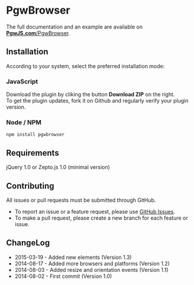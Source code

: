 PgwBrowser
=========

The full documentation and an example are available on [**PgwJS.com**/PgwBrowser](http://pgwjs.com/pgwbrowser/).

Installation
---------

According to your system, select the preferred installation mode:

### JavaScript

Download the plugin by cliking the button **Download ZIP** on the right.  
To get the plugin updates, fork it on Github and regularly verify your plugin version.

### Node / NPM

    npm install pgwbrowser

Requirements
---------

jQuery 1.0 or Zepto.js 1.0 (minimal version)


Contributing
---------

All issues or pull requests must be submitted through GitHub.

* To report an issue or a feature request, please use [GitHub Issues](https://github.com/Pagawa/PgwBrowser/issues).
* To make a pull request, please create a new branch for each feature or issue.


ChangeLog
---------

* 2015-03-19 - Added new elements (Version 1.3)
* 2014-08-17 - Added more browsers and platforms (Version 1.2)
* 2014-08-03 - Added resize and orientation events (Version 1.1)
* 2014-08-02 - First commit (Version 1.0)
